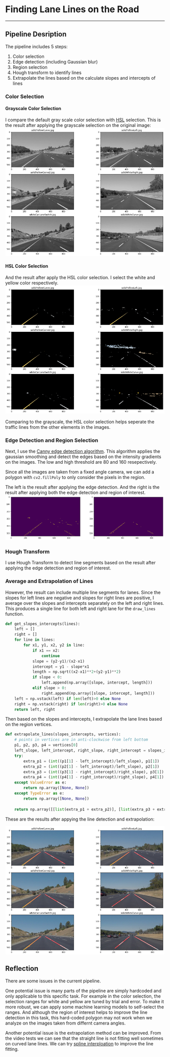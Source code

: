 # **Finding Lane Lines on the Road** 
***
## Pipeline Desription
The pipeline includes 5 steps:
1. Color selection
2. Edge detection (including Gaussian blur)
3. Region selection
4. Hough transform to identify lines
5. Extrapolate the lines based on the calculate slopes and intercepts of lines

### Color Selection

#### Grayscale Color Selection
I compare the default gray scale color selection with [HSL](https://en.wikipedia.org/wiki/HSL_and_HSV) selection.
This is the result after applying the grayscale selection on the original image:
![grayscale](images/grayscale.png)

#### HSL Color Selection
And the result after apply the HSL color selection. I select the white and yellow color respectively.
![hsl](images/hsl.png)

Comparing to the grayscale, the HSL color selection helps seperate the traffic lines from the other elements in the images. 

### Edge Detection and Region Selection
Next, I use the [Canny edge detection algorithm](https://en.wikipedia.org/wiki/Canny_edge_detector). This algorithm applies the gaussian smoothing and detect the edges based on the intensity gradients on the images. The low and high threshold are 80 and 160 resepectively.

Since all the images are taken from a fixed angle camera, we can add a polygon with `cv2.fillPoly` to only consider the pixels in the region.

The left is the result after applying the edge detection. And the right is the result after applying both the edge detection and region of interest.
![hsl_edge_region](images/hsl_edge_region.png)

### Hough Transform
I use Hough Transform to detect line segments based on the result after applying the edge detection and region of interest. 

### Average and Extrapolation of Lines
However, the result can include multiple line segments for lanes. Since the slopes for left lines are negative and slopes for right lines are positive, I average over the slopes and intercepts separately on the left and right lines. This produces a single line for both left and right lane for the `draw_lines` function.
```python
def get_slopes_intercepts(lines):
    left = []
    right = []
    for line in lines:
        for x1, y1, x2, y2 in line:
            if x1 == x2:
                continue
            slope = (y2-y1)/(x2-x1)
            intercept = y1 - slope*x1
            length = np.sqrt((x2-x1)**2+(y2-y1)**2)
            if slope < 0:
                left.append(np.array([slope, intercept, length]))
            elif slope > 0:
                right.append(np.array([slope, intercept, length]))
    left = np.vstack(left) if len(left)>0 else None
    right = np.vstack(right) if len(right)>0 else None
    return left, right
```

Then based on the slopes and intercepts, I extrapolate the lane lines based on the region vertices.
```python
def extrapolate_lines(slopes_intercepts, vertices):
    # points in vertices are in anti-clockwise from left bottom
    p1, p2, p3, p4 = vertices[0]
    left_slope, left_intercept, right_slope, right_intercept = slopes_intercepts
    try:
        extra_p1 = (int((p1[1] - left_intercept)/left_slope), p1[1])
        extra_p2 = (int((p2[1] - left_intercept)/left_slope), p2[1])
        extra_p3 = (int((p3[1] - right_intercept)/right_slope), p3[1])
        extra_p4 = (int((p4[1] - right_intercept)/right_slope), p4[1])
    except ValueError as e:
        return np.array([None, None])
    except TypeError as e:
        return np.array([None, None])

    return np.array([[list(extra_p1 + extra_p2)], [list(extra_p3 + extra_p4)]])
```

These are the results after appying the line detection and extrapolation:

![lines_after_average_extrapolate](images/lines_after_average_extrapolate.png)

## Reflection

There are some issues in the current pipeline.

One potential issue is many parts of the pipeline are simply hardcoded and only applicable to this specific task. For example in the color selection, the selection ranges for white and yellow are tuned by trial and error. To make it more robust, we can apply some machine learning models to self-select the ranges. And although the region of interest helps to improve the line detection in this task, this hard-coded polygon may not work when we analyze on the images taken from differnt camera angles.

Another potential issue is the extrapolation method can be improved. From the video tests we can see that the straight line is not fitting well sometimes on curved lane lines. We can try [spline interploation](https://en.wikipedia.org/wiki/Spline_interpolation) to improve the line fitting. 

